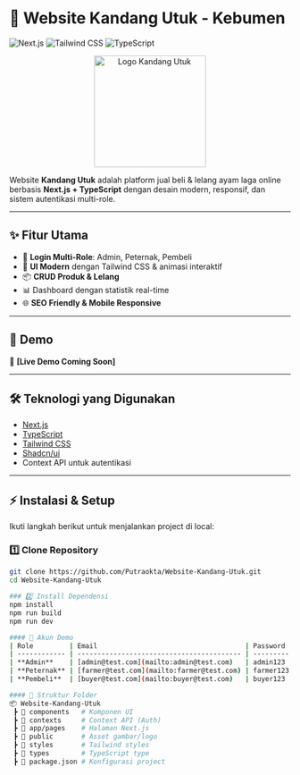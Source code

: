# 🐓 Website Kandang Utuk - Kebumen

![Next.js](https://img.shields.io/badge/Next.js-13.4-blue?logo=next.js&style=for-the-badge)
![Tailwind CSS](https://img.shields.io/badge/TailwindCSS-3.0-38b2ac?logo=tailwind-css&style=for-the-badge)
![TypeScript](https://img.shields.io/badge/TypeScript-5.0-3178c6?logo=typescript&style=for-the-badge)

<p align="center">
  <img src="public/images/logo-lelang.png" alt="Logo Kandang Utuk" width="200" />
</p>

Website **Kandang Utuk** adalah platform jual beli & lelang ayam laga online berbasis **Next.js + TypeScript** dengan desain modern, responsif, dan sistem autentikasi multi-role.  

---

## ✨ Fitur Utama
- 🔐 **Login Multi-Role**: Admin, Peternak, Pembeli  
- 🎨 **UI Modern** dengan Tailwind CSS & animasi interaktif  
- 📦 **CRUD Produk & Lelang**  
- 📊 Dashboard dengan statistik real-time  
- 🌐 **SEO Friendly & Mobile Responsive**

---

## 🚀 Demo

🔗 **[Live Demo Coming Soon]**

---

## 🛠️ Teknologi yang Digunakan
- [Next.js](https://nextjs.org/)  
- [TypeScript](https://www.typescriptlang.org/)  
- [Tailwind CSS](https://tailwindcss.com/)  
- [Shadcn/ui](https://ui.shadcn.com/)  
- Context API untuk autentikasi  

---

## ⚡ Instalasi & Setup

Ikuti langkah berikut untuk menjalankan project di local:  

### 1️⃣ Clone Repository
```bash
git clone https://github.com/Putraokta/Website-Kandang-Utuk.git
cd Website-Kandang-Utuk

### 2️⃣ Install Dependensi
npm install
npm run build
npm run dev

#### 🔑 Akun Demo
| Role         | Email                                     | Password  |
| ------------ | ----------------------------------------- | --------- |
| **Admin**    | [admin@test.com](mailto:admin@test.com)   | admin123  |
| **Peternak** | [farmer@test.com](mailto:farmer@test.com) | farmer123 |
| **Pembeli**  | [buyer@test.com](mailto:buyer@test.com)   | buyer123  |

#### 📂 Struktur Folder
📦 Website-Kandang-Utuk
 ┣ 📂 components   # Komponen UI
 ┣ 📂 contexts     # Context API (Auth)
 ┣ 📂 app/pages    # Halaman Next.js
 ┣ 📂 public       # Asset gambar/logo
 ┣ 📂 styles       # Tailwind styles
 ┣ 📂 types        # TypeScript type
 ┣ 📜 package.json # Konfigurasi project


